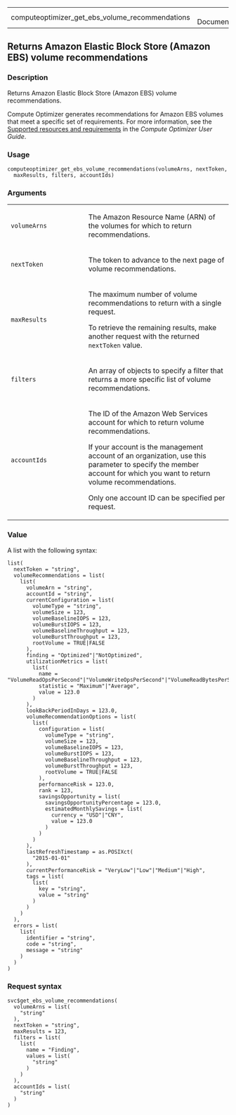 <table style="width: 100%;">
<tbody>
<tr class="odd">
<td>computeoptimizer_get_ebs_volume_recommendations</td>
<td style="text-align: right;">R Documentation</td>
</tr>
</tbody>
</table>

## Returns Amazon Elastic Block Store (Amazon EBS) volume recommendations

### Description

Returns Amazon Elastic Block Store (Amazon EBS) volume recommendations.

Compute Optimizer generates recommendations for Amazon EBS volumes that
meet a specific set of requirements. For more information, see the
[Supported resources and
requirements](https://docs.aws.amazon.com/compute-optimizer/latest/ug/requirements.html)
in the *Compute Optimizer User Guide*.

### Usage

    computeoptimizer_get_ebs_volume_recommendations(volumeArns, nextToken,
      maxResults, filters, accountIds)

### Arguments

<table>
<colgroup>
<col style="width: 35%" />
<col style="width: 65%" />
</colgroup>
<tbody>
<tr class="odd">
<td><code
id="computeoptimizer_get_ebs_volume_recommendations_:_volumeArns">volumeArns</code></td>
<td><p>The Amazon Resource Name (ARN) of the volumes for which to return
recommendations.</p></td>
</tr>
<tr class="even">
<td><code
id="computeoptimizer_get_ebs_volume_recommendations_:_nextToken">nextToken</code></td>
<td><p>The token to advance to the next page of volume
recommendations.</p></td>
</tr>
<tr class="odd">
<td><code
id="computeoptimizer_get_ebs_volume_recommendations_:_maxResults">maxResults</code></td>
<td><p>The maximum number of volume recommendations to return with a
single request.</p>
<p>To retrieve the remaining results, make another request with the
returned <code>nextToken</code> value.</p></td>
</tr>
<tr class="even">
<td><code
id="computeoptimizer_get_ebs_volume_recommendations_:_filters">filters</code></td>
<td><p>An array of objects to specify a filter that returns a more
specific list of volume recommendations.</p></td>
</tr>
<tr class="odd">
<td><code
id="computeoptimizer_get_ebs_volume_recommendations_:_accountIds">accountIds</code></td>
<td><p>The ID of the Amazon Web Services account for which to return
volume recommendations.</p>
<p>If your account is the management account of an organization, use
this parameter to specify the member account for which you want to
return volume recommendations.</p>
<p>Only one account ID can be specified per request.</p></td>
</tr>
</tbody>
</table>

### Value

A list with the following syntax:

    list(
      nextToken = "string",
      volumeRecommendations = list(
        list(
          volumeArn = "string",
          accountId = "string",
          currentConfiguration = list(
            volumeType = "string",
            volumeSize = 123,
            volumeBaselineIOPS = 123,
            volumeBurstIOPS = 123,
            volumeBaselineThroughput = 123,
            volumeBurstThroughput = 123,
            rootVolume = TRUE|FALSE
          ),
          finding = "Optimized"|"NotOptimized",
          utilizationMetrics = list(
            list(
              name = "VolumeReadOpsPerSecond"|"VolumeWriteOpsPerSecond"|"VolumeReadBytesPerSecond"|"VolumeWriteBytesPerSecond",
              statistic = "Maximum"|"Average",
              value = 123.0
            )
          ),
          lookBackPeriodInDays = 123.0,
          volumeRecommendationOptions = list(
            list(
              configuration = list(
                volumeType = "string",
                volumeSize = 123,
                volumeBaselineIOPS = 123,
                volumeBurstIOPS = 123,
                volumeBaselineThroughput = 123,
                volumeBurstThroughput = 123,
                rootVolume = TRUE|FALSE
              ),
              performanceRisk = 123.0,
              rank = 123,
              savingsOpportunity = list(
                savingsOpportunityPercentage = 123.0,
                estimatedMonthlySavings = list(
                  currency = "USD"|"CNY",
                  value = 123.0
                )
              )
            )
          ),
          lastRefreshTimestamp = as.POSIXct(
            "2015-01-01"
          ),
          currentPerformanceRisk = "VeryLow"|"Low"|"Medium"|"High",
          tags = list(
            list(
              key = "string",
              value = "string"
            )
          )
        )
      ),
      errors = list(
        list(
          identifier = "string",
          code = "string",
          message = "string"
        )
      )
    )

### Request syntax

    svc$get_ebs_volume_recommendations(
      volumeArns = list(
        "string"
      ),
      nextToken = "string",
      maxResults = 123,
      filters = list(
        list(
          name = "Finding",
          values = list(
            "string"
          )
        )
      ),
      accountIds = list(
        "string"
      )
    )
